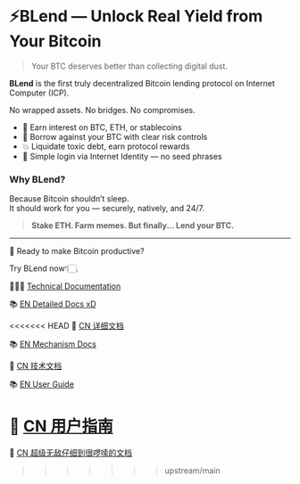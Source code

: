 # ⚡️BLend — Unlock Real Yield from Your Bitcoin

> Your BTC deserves better than collecting digital dust.

**BLend** is the first truly decentralized Bitcoin lending protocol on Internet Computer (ICP).

No wrapped assets. No bridges. No compromises.

- 🚀 Earn interest on BTC, ETH, or stablecoins
- 🔐 Borrow against your BTC with clear risk controls
- 💥 Liquidate toxic debt, earn protocol rewards
- 🧠 Simple login via Internet Identity — no seed phrases

### Why BLend?

Because Bitcoin shouldn’t sleep.  
It should work for you — securely, natively, and 24/7.

> **Stake ETH. Farm memes. But finally... Lend your BTC.**

---

🔗 Ready to make Bitcoin productive?

Try BLend now👇🏻.

👩🏻‍🔬 [Technical Documentation](https://github.com/guoying2026/IC-Vibe-Coding-Template-Rust/tree/main)

📚 [EN Detailed Docs xD](https://github.com/guoying2026/IC-Vibe-Coding-Template-Rust/blob/main/Docs_EN.md)

<<<<<<< HEAD
📖 [CN 详细文档](https://github.com/guoying2026/IC-Vibe-Coding-Template-Rust/blob/main/Docs_CN.md)

📚 [EN Mechanism Docs ](https://github.com/guoying2026/IC-Vibe-Coding-Template-Rust/blob/main/MECHANISM_EN.md)

📖 [CN 技术文档 ](https://github.com/guoying2026/IC-Vibe-Coding-Template-Rust/blob/main/MECHANISM_CN.md)

📚 [EN User Guide ](https://github.com/guoying2026/IC-Vibe-Coding-Template-Rust/blob/main/TUTORIAL_EN.md)

📖 [CN 用户指南 ](https://github.com/guoying2026/IC-Vibe-Coding-Template-Rust/blob/main/TUTORIAL_CN.md)
=======
📖 [CN 超级无敌仔细到很啰嗦的文档](https://github.com/guoying2026/IC-Vibe-Coding-Template-Rust/blob/main/Docs_CN.md)
>>>>>>> upstream/main
